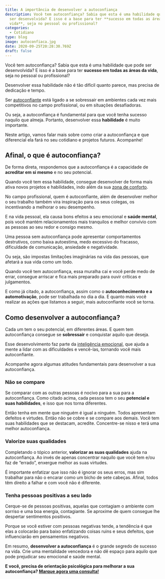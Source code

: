 ```yaml
---
title: A importância de desenvolver a autoconfiança
description: Você tem autoconfiança? Sabia que esta é uma habilidade que pode
  ser desenvolvida? E isso é a base para ter **sucesso em todas as áreas da
  vida**, seja no pessoal ou profissional?
categories:
  - Cotidiano
type: blog
image: autoconfiaca.jpg
date: 2020-09-25T20:28:30.769Z
draft: false
---
```


Você tem autoconfiança? Sabia que esta é uma habilidade que pode ser desenvolvida? E isso é a base para ter **sucesso em todas as áreas da vida**, seja no pessoal ou profissional?

Desenvolver essa habilidade não é tão difícil quanto parece, mas precisa de dedicação e tempo.

Ser [autoconfiante](https://www.google.com/url?client=internal-element-cse&cx=013413282715532661870:5z8llcwtwhy&q=https://yuribusin.com.br/como-ser-mais-confiante/&sa=U&ved=2ahUKEwjZuLnok-HrAhVrHrkGHTnsCUAQFjAAegQIABAC&usg=AOvVaw0E3aJtkquQzrroNoHKOUDb) está ligado a se sobressair em ambientes cada vez mais competitivos no campo profissional, ou em situações desafiadoras.

Ou seja, a autoconfiança é fundamental para que você tenha sucesso naquilo que almeja. Portanto, desenvolver essa **habilidade** é muito importante.

Neste artigo, vamos falar mais sobre como criar a autoconfiança e que diferencial ela fará no seu cotidiano e projetos futuros. Acompanhe!

## Afinal, o que é autoconfiança?

De forma direta, respondemos que a autoconfiança é a capacidade de **acreditar em si mesmo** e no seu potencial.

Quando você tem essa habilidade, consegue desenvolver de forma mais ativa novos projetos e habilidades, indo além da sua [zona de conforto](https://www.google.com/url?client=internal-element-cse&cx=013413282715532661870:5z8llcwtwhy&q=https://yuribusin.com.br/voce-e-uma-pessoa-acomodada-dicas-para-sair-da-zona-de-conforto/&sa=U&ved=2ahUKEwji-sSnlOHrAhWkH7kGHaDAAk4QFjAAegQIAxAC&usg=AOvVaw2CS10AGHaoWVV-M3dS7LLh).

No campo profissional, quem é autoconfiante, além de desenvolver melhor o seu trabalho também vira inspiração para os seus colegas, os incentivando a melhorar o seu desempenho.

E na vida pessoal, ela causa bons efeitos a seu emocional e **saúde mental**, pois você mantém relacionamentos mais tranquilos e melhor convívio com as pessoas ao seu redor e consigo mesmo.

Uma pessoa sem autoconfiança pode apresentar comportamentos destrutivos, como baixa autoestima, medo excessivo do fracasso, dificuldade de comunicação, ansiedade e negatividade.

Ou seja, são impostas limitações imaginárias na vida das pessoas, que afetará a sua vida como um todo.

Quando você tem autoconfiança, essa muralha cai e você perde medo de errar, consegue arriscar e fica mais preparado para ouvir críticas e julgamentos.

E como já citado, a autoconfiança, assim como o **autoconhecimento e a automotivação**, pode ser trabalhada no dia a dia. E quanto mais você realizar as ações que listamos a seguir, mais autoconfiante você se torna.

## Como desenvolver a autoconfiança?

Cada um tem o seu potencial, em diferentes áreas. E quem tem autoconfiança consegue se **sobressair** e conquistar aquilo que deseja.

Esse desenvolvimento faz parte da [inteligência emocional](https://yuribusin.com.br/desenvolver-inteligencia-emocional/), que ajuda a mente a lidar com as dificuldades e vencê-las, tornando você mais autoconfiante.

Acompanhe agora algumas atitudes fundamentais para desenvolver a sua autoconfiança.

### Não se compare

Se comparar com as outras pessoas é nocivo para a sua para a autoconfiança. Como citado acima, cada pessoa tem o seu **potencial e suas habilidades**, e isso que nos torna diferentes.

Então tenha em mente que ninguém é igual a ninguém. Todos apresentam defeitos e virtudes. Então não se cobre e se compare aos demais. Você tem suas habilidades que se destacam, acredite. Concentre-se nisso e terá uma melhor autoconfiança.

### Valorize suas qualidades

Completando o tópico anterior, **valorizar as suas qualidades** ajuda na autoconfiança. Ao invés de apenas concentrar naquilo que você tem e/ou faz de “errado”, enxergue melhor as suas virtudes.

É importante enfatizar que isso não é ignorar os seus erros, mas sim trabalhar para não o encarar como um bicho de sete cabeças. Afinal, todos têm direito a falhar e com você não é diferente.

### Tenha pessoas positivas a seu lado

Cerque-se de pessoas positivas, aquelas que contagiam o ambiente com sorriso e uma boa energia, contagiante. Se aproxime de quem consegue lhe despertar sentimentos positivos.

Porque se você estiver com pessoas negativas tende, a tendência é que elas a colocarão para baixo enfatizando coisas ruins e seus defeitos, que influenciarão em pensamentos negativos.

Em resumo, **desenvolver a autoconfiança** é o grande segredo de sucesso na vida. Crie uma mentalidade vencedora e não dê espaço para aquilo que pode prejudicar seu emocional e saúde mental.

**E você, precisa de orientação psicológica para melhorar a sua autoconfiança? [Marque agora uma consulta!](https://yuribusin.com.br/contato/)**
